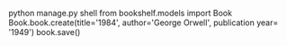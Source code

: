 python manage.py shell
from bookshelf.models import Book
Book.book.create(title='1984', author='George Orwell', publication year= '1949')
book.save()